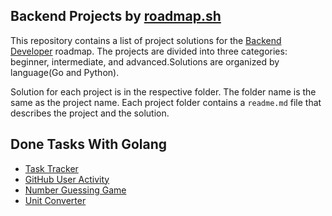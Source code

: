 ## Backend Projects by [roadmap.sh](https://roadmap.sh)

This repository contains a list of project solutions for the [Backend Developer](https://roadmap.sh/backend) roadmap. The projects are divided into three categories: beginner, intermediate, and advanced.Solutions are organized by language(Go and Python).

Solution for each project is in the respective folder. The folder name is the same as the project name. Each project folder contains a `readme.md` file that describes the project and the solution.

## Done Tasks With Golang
* [Task Tracker](https://roadmap.sh/projects/task-tracker)
* [GitHub User Activity](https://roadmap.sh/projects/github-user-activity)
* [Number Guessing Game](https://roadmap.sh/projects/number-guessing-game)
* [Unit Converter](https://roadmap.sh/projects/unit-converter)